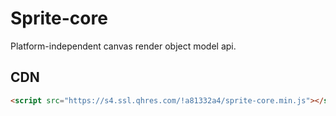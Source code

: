 # Sprite-core

Platform-independent canvas render object model api.

## CDN

```html
<script src="https://s4.ssl.qhres.com/!a81332a4/sprite-core.min.js"></script>
```

